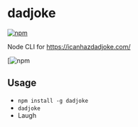 # dadjoke

[![npm](https://img.shields.io/npm/v/dadjoke.svg)](https://www.npmjs.com/package/dadjoke)

Node CLI for https://icanhazdadjoke.com/

[![npm](https://img.shields.io/npm/v/@blackbaud/skyux-builder.svg)

## Usage

- `npm install -g dadjoke`
- `dadjoke`
- Laugh